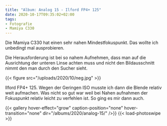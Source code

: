```yaml
---
title: "Album: Analog 15 - Ilford FP4+ 125"
date: 2020-10-17T09:35:02+02:00
tags:
- Fotografie
- Mamiya C330
---
```


Die Mamiya C330 hat einen sehr nahen Mindestfokuspunkt. Das wollte ich
unbedingt mal ausprobieren.

<!--more-->

Die Herausforderung ist bei so nahem Aufnehmen, dass man auf die Ausrichtung
der unteren Linse achten muss und nicht den Bildausschnitt nimmt den man
durch den Sucher sieht.

{{< figure src="/uploads/2020/10/neg.jpg" >}}

Ilford FP4+ 125. Wegen der Geringen ISO musste ich dann die Blende relativ
weit aufmachen. Was nicht so gut war weil bei Nahen aufnahmen der Fokuspunkt
relativ leicht zu verfehlen ist. So ging es mir dann auch.

{{< gallery hover-effect="grow" caption-position="none" hover-transition="none" dir="/albums/2020/analog-15/" />}}
{{< load-photoswipe >}}
